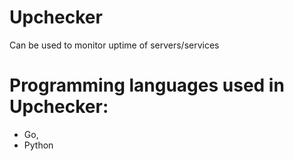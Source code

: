 # Upchecker

Can be used to monitor uptime of servers/services

<h1>Programming languages used in Upchecker: </h1>

<ul>
  <li>Go,</li>
  <li>Python</li>
</ul>
